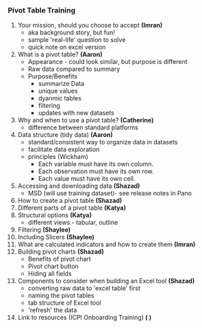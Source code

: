 ### Pivot Table Training

1.  Your mission, should you choose to accept **(Imran)**
    - aka background story, but fun! 
    - sample 'real-life' question to solve
    - quick note on excel version
1.  What is a pivot table? **(Aaron)**
    - Appearance - could look similar, but purpose is different
    - Raw data compared to summary
    - Purpose/Benefits
      - summarize Data
      - unique values
      - dyanmic tables
      - filtering
      - updates with new datasets
1.  Why and when to use a pivot table? **(Catherine)** 
    - difference between standard platforms 
1.  Data structure (tidy data) **(Aaron)**
    - standard/consistent way to organize data in datasets
    - facilitate data exploration
    - principles (Wickham)
      - Each variable must have its own column.
      - Each observation must have its own row.
      - Each value must have its own cell.
1. Accessing and downloading data **(Shazad)**
    - MSD (will use training dataset)- see release notes in Pano
1. How to create a pivot table  **(Shazad)**
1. Different parts of a pivot table  **(Katya)**
1. Structural options **(Katya)**
    - different views - tabular, outline
1. Filtering **(Shaylee)**
1. Including Slicers **(Shaylee)**
1. What are calculated indicators and how to create them **(Imran)**
1. Building pivot charts **(Shazad)**
    - Benefits of pivot chart
    - Pivot chart button
    - Hiding all fields
1. Components to consider when building an Excel tool **(Shazad)**
    - converting raw data to 'excel table' first
    - naming the pivot tables
    - tab structure of Excel tool
    - 'refresh' the data
1. Link to resources (ICPI Onboarding Training) **( )**
